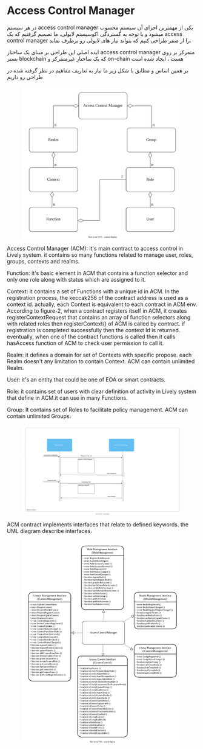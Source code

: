# Access Control Manager

در هر سیستم access control manager یکی از مهمترین اجزای آن سیستم محسوب میشود  و با توجه به گستردگی اکوسیستم لایولی، ما تصمیم گرفتیم که یک access control manager را از صفر  طراحی کنیم که بتواند نیاز های لایولی رو برطرف نماید.

ایده اصلی این طراحی بر مبنای  یک ساختار access control manager متمرکز بر روی بستر blockchain  که یک ساختار غیرمتمرکز و on-chain هست ، ایجاد شده است

بر همین اساس و مطابق با شکل زیر ما نیاز به تعاریف مفاهیم در نظر گرفته شده در طراحی رو داریم

&#x20;

<figure><img src="../.gitbook/assets/lively-token-Page-3.drawio.svg" alt=""><figcaption></figcaption></figure>

Access Control Manager (ACM): it's main contract to access control in Lively system. it contains so many functions related to manage user, roles, groups, contexts and realms.&#x20;

Function: it's basic element in ACM that contains a function selector and only one role along with status which are assigned to it.&#x20;

Context: it contains a set of Functions with a unique id in ACM. In the registration process, the keccak256 of the contract address is used as a context id. actually, each Context is equivalent to each contract in ACM env. According to figure-2, when a contract registers itself in ACM, it creates registerContextRequest that contains an array of function selectors along with related roles then registerContext() of ACM is called by contract. if registration is completed successfully then the context Id is returned. eventually, when one of the contract functions is called then it calls hasAccess function of ACM to check user permission to call it.&#x20;

Realm: it defines a domain for set of Contexts with specific propose. each Realm doesn't any limitation to contain Context. ACM can contain unlimited Realm.

User: it's an entity that could be one of EOA or smart contracts.

Role: it contains set of users with clear definition of activity in Lively system that define in ACM.it can use in many Functions. &#x20;

Group: It contains set of Roles to facilitate policy management. ACM can contain unlimited Groups.

<figure><img src="../.gitbook/assets/lively-token-Page-10.drawio.svg" alt=""><figcaption></figcaption></figure>

ACM contract implements interfaces that relate to defined keywords. the UML diagram describe interfaces.

<figure><img src="../.gitbook/assets/lively-token-Page-2.drawio.svg" alt=""><figcaption></figcaption></figure>
